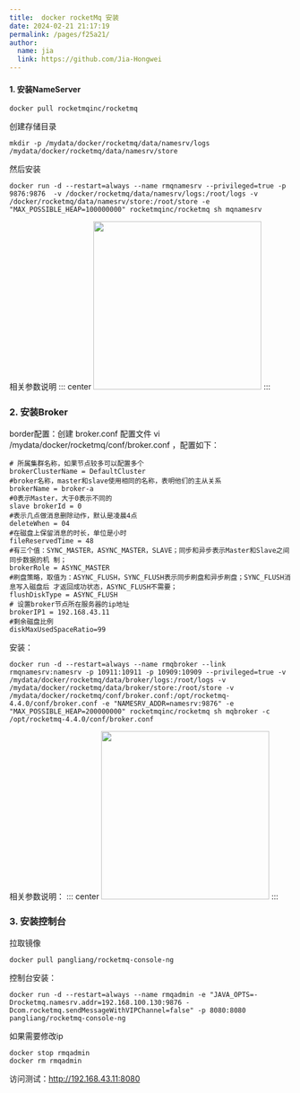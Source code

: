 ```yaml
---
title:  docker rocketMq 安装
date: 2024-02-21 21:17:19
permalink: /pages/f25a21/
author: 
  name: jia
  link: https://github.com/Jia-Hongwei
---
```



#### 1. 安装NameServer

```text
docker pull rocketmqinc/rocketmq
```

创建存储目录

```text
mkdir -p /mydata/docker/rocketmq/data/namesrv/logs /mydata/docker/rocketmq/data/namesrv/store
```

然后安装

```text
docker run -d --restart=always --name rmqnamesrv --privileged=true -p 9876:9876  -v /docker/rocketmq/data/namesrv/logs:/root/logs -v /docker/rocketmq/data/namesrv/store:/root/store -e "MAX_POSSIBLE_HEAP=100000000" rocketmqinc/rocketmq sh mqnamesrv
```

相关参数说明
::: center
<img height="300px" src="https://cdn.jsdelivr.net/gh/Jia-Hongwei/picx-images-hosting@master/20240221/image.6pn8klgcbi.webp">
:::

### 2. 安装Broker

border配置：创建 broker.conf 配置文件 vi /mydata/docker/rocketmq/conf/broker.conf ，配置如下：

```text
# 所属集群名称，如果节点较多可以配置多个
brokerClusterName = DefaultCluster 
#broker名称，master和slave使用相同的名称，表明他们的主从关系 
brokerName = broker-a 
#0表示Master，大于0表示不同的
slave brokerId = 0 
#表示几点做消息删除动作，默认是凌晨4点 
deleteWhen = 04 
#在磁盘上保留消息的时长，单位是小时 
fileReservedTime = 48 
#有三个值：SYNC_MASTER，ASYNC_MASTER，SLAVE；同步和异步表示Master和Slave之间同步数据的机 制；
brokerRole = ASYNC_MASTER 
#刷盘策略，取值为：ASYNC_FLUSH，SYNC_FLUSH表示同步刷盘和异步刷盘；SYNC_FLUSH消息写入磁盘后 才返回成功状态，ASYNC_FLUSH不需要；
flushDiskType = ASYNC_FLUSH 
# 设置broker节点所在服务器的ip地址 
brokerIP1 = 192.168.43.11 
#剩余磁盘比例 
diskMaxUsedSpaceRatio=99
```
安装：
```text
docker run -d --restart=always --name rmqbroker --link rmqnamesrv:namesrv -p 10911:10911 -p 10909:10909 --privileged=true -v /mydata/docker/rocketmq/data/broker/logs:/root/logs -v /mydata/docker/rocketmq/data/broker/store:/root/store -v /mydata/docker/rocketmq/conf/broker.conf:/opt/rocketmq-4.4.0/conf/broker.conf -e "NAMESRV_ADDR=namesrv:9876" -e "MAX_POSSIBLE_HEAP=200000000" rocketmqinc/rocketmq sh mqbroker -c /opt/rocketmq-4.4.0/conf/broker.conf
```

相关参数说明：
::: center
<img  height="300px" src="https://cdn.jsdelivr.net/gh/Jia-Hongwei/picx-images-hosting@master/20240221/image.9gwaso3rb8.webp">
:::
### 3. 安装控制台

拉取镜像
```text
docker pull pangliang/rocketmq-console-ng
```

控制台安装：
```text
docker run -d --restart=always --name rmqadmin -e "JAVA_OPTS=-Drocketmq.namesrv.addr=192.168.100.130:9876 -Dcom.rocketmq.sendMessageWithVIPChannel=false" -p 8080:8080 pangliang/rocketmq-console-ng
```

如果需要修改ip
```text
docker stop rmqadmin
docker rm rmqadmin
```


访问测试：http://192.168.43.11:8080